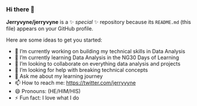 ### Hi there 👋


**Jerryvyne/jerryvyne** is a ✨ _special_ ✨ repository because its `README.md` (this file) appears on your GitHub profile.

Here are some ideas to get you started:

- 🔭 I’m currently working on building my technical skills in Data Analysis
- 🌱 I’m currently learning Data Analysis in the NG30 Days of Learning
- 👯 I’m looking to collaborate on everything data analysis and projects
- 🤔 I’m looking for help with breaking technical concepts
- 💬 Ask me about my learning journey
- 📫 How to reach me: https://twitter.com/jerryvyne
- 😄 Pronouns: (HE/HIM/HIS)
- ⚡ Fun fact: I love what I do


